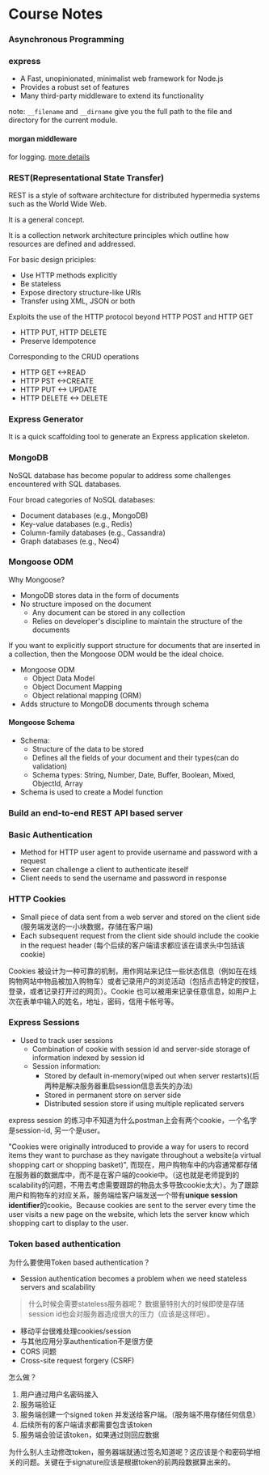 # Course Notes

### Asynchronous Programming

### express

- A Fast, unopinionated, minimalist web framework for Node.js
- Provides a robust set of features
- Many third-party middleware to extend its functionality

note: `__filename` and `__dirname` give you the full path to the file and directory for the current module.

#### morgan middleware
for logging. [more details](https://yq.aliyun.com/articles/2983)

### REST(Representational State Transfer)
REST is a style of software architecture for distributed hypermedia systems such as the World Wide Web.

It is a general concept.

It is a collection network architecture principles which outline how resources are defined and addressed.

For basic design priciples:
- Use HTTP methods explicitly
- Be stateless
- Expose directory structure-like URIs
- Transfer using XML, JSON or both

Exploits the use of the HTTP protocol beyond HTTP POST and HTTP GET
- HTTP PUT, HTTP DELETE
- Preserve Idempotence

Corresponding to the CRUD operations
- HTTP GET <->READ
- HTTP PST <->CREATE
- HTTP PUT <-> UPDATE
- HTTP DELETE <-> DELETE

### Express Generator
It is a quick scaffolding tool to generate an Express application skeleton.

### MongoDB
NoSQL database has become popular to address some challenges encountered with SQL databases.

Four broad categories of NoSQL databases:
- Document databases (e.g., MongoDB)
- Key-value databases (e.g., Redis)
- Column-family databases (e.g., Cassandra)
- Graph databases (e.g., Neo4)

### Mongoose ODM
Why Mongoose?
- MongoDB stores data in the form of documents
- No structure imposed on the document
  - Any document can be stored in any collection
  - Relies on developer's discipline to maintain the structure of the documents

If you want to explicitly support structure for documents that are inserted in a collection, then the Mongoose ODM would be the ideal choice.

- Mongoose ODM
    - Object Data Model
    - Object Document Mapping
    - Object relational mapping (ORM)
- Adds structure to MongoDB documents through schema

#### Mongoose Schema

- Schema:
    - Structure of the data to be stored
    - Defines all the fields of your document and their types(can do validation)
    - Schema types: String, Number, Date, Buffer, Boolean, Mixed, ObjectId, Array
- Schema is used to create a Model function

### Build an end-to-end REST API based server

### Basic Authentication
- Method for HTTP user agent to provide username and password with a request
- Sever can challenge a client to authenticate iteself
- Client needs to send the username and password in response

### HTTP Cookies
- Small piece of data sent from a web server and stored on the client side (服务端发送的一小块数据，存储在客户端)
- Each subsequent request from the client side should include the cookie in the request header (每个后续的客户端请求都应该在请求头中包括该cookie)

Cookies 被设计为一种可靠的机制，用作网站来记住一些状态信息（例如在在线购物网站中物品被加入购物车）或者记录用户的浏览活动（包括点击特定的按钮，登录，或者记录打开过的网页）。Cookie 也可以被用来记录任意信息，如用户上次在表单中输入的姓名，地址，密码，信用卡帐号等。

### Express Sessions
- Used to track user sessions
    - Combination of cookie with session id and server-side storage of information indexed by session id
    - Session information:
        - Stored by default in-memory(wiped out when server restarts)(后两种是解决服务器重启session信息丢失的办法)
        - Stored in permanent store on server side
        - Distributed session store if using multiple replicated servers

express session 的练习中不知道为什么postman上会有两个cookie，一个名字是session-id, 另一个是user。

"Cookies were originally introduced to provide a way for users to record items they want to purchase as they navigate throughout a website(a virtual shopping cart or shopping basket)", 而现在，用户购物车中的内容通常都存储在服务器的数据库中，而不是在客户端的cookie中。（这也就是老师提到的scalability的问题，不用去考虑需要跟踪的物品太多导致cookie太大）。为了跟踪用户和购物车的对应关系，服务端给客户端发送一个带有**unique session identifier**的cookie。Because cookies are sent to the server every time the user visits a new page on the website, which lets the server know which shopping cart to display to the user.

### Token based authentication
为什么要使用Token based authentication？
- Session authentication becomes a problem when we need stateless servers and scalability

> 什么时候会需要stateless服务器呢？ 数据量特别大的时候即使是存储session id也会对服务器造成很大的压力（应该是这样吧）。

- 移动平台很难处理cookies/session
- 与其他应用分享authentication不是很方便
- CORS 问题
- Cross-site request forgery (CSRF)

怎么做？
1. 用户通过用户名密码接入
2. 服务端验证
3. 服务端创建一个signed token 并发送给客户端。（服务端不用存储任何信息）
4. 后续所有的客户端请求都需要包含该token
5. 服务端会验证该token，如果通过则回应数据


为什么别人主动修改token，服务器端就通过签名知道呢？这应该是个和密码学相关的问题。关键在于signature应该是根据token的前两段数据算出来的。
